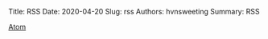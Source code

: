 Title: RSS
Date: 2020-04-20
Slug: rss
Authors: hvnsweeting
Summary: RSS

[Atom](https://pp.pymi.vn/feeds/all.atom.xml)
